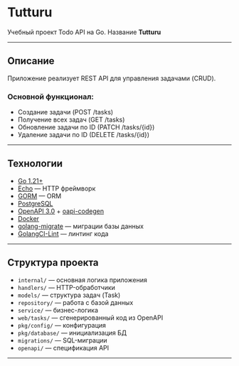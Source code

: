 # Tutturu

Учебный проект Todo API на Go. Название **Tutturu** 

---

## Описание

Приложение реализует REST API для управления задачами (CRUD).

### Основной функционал:
- Создание задачи (POST /tasks)
- Получение всех задач (GET /tasks)
- Обновление задачи по ID (PATCH /tasks/{id})
- Удаление задачи по ID (DELETE /tasks/{id})

---

##  Технологии

- [Go 1.21+](https://go.dev/)
- [Echo](https://echo.labstack.com/) — HTTP фреймворк
- [GORM](https://gorm.io/) — ORM
- [PostgreSQL](https://www.postgresql.org/)
- [OpenAPI 3.0](https://swagger.io/specification/) + [oapi-codegen](https://github.com/deepmap/oapi-codegen)
- [Docker](https://www.docker.com/)
- [golang-migrate](https://github.com/golang-migrate/migrate) — миграции базы данных
- [GolangCI-Lint](https://golangci-lint.run/) — линтинг кода


---

## Структура проекта

- `internal/` — основная логика приложения
- `handlers/` — HTTP-обработчики
- `models/` — структура задач (Task)
- `repository/` — работа с базой данных
- `service/` — бизнес-логика
- `web/tasks/` — сгенерированный код из OpenAPI
- `pkg/config/` — конфигурация
- `pkg/database/` — инициализация БД
- `migrations/` — SQL-миграции
- `openapi/` — спецификация API

---



